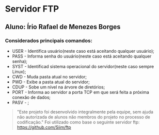 # Servidor FTP
## Aluno: Írio Rafael de Menezes Borges

### Considerados principais comandos:

* USER - Identifica usuário(neste caso está aceitando qualquer usuário);
* PASS - Informa senha do usuário(neste caso está aceitando qualquer senha);
* SYST - Identificad sistema operacional do servidor(neste caso sempre Linux);
* CWD - Muda pasta atual no servidor;
* PWD - Exibe a pasta atual do servidor;
* CDUP - Sobe um nível na árvore de diretórios;
* PORT - Informa ao servidor a porta TCP em que será feita a próxima conexão de dados;
* PASV - ;

> "Este projeto foi desenvolvido integralmente pela equipe, sem ajuda não autorizada de alunos não membros do projeto no processo de codificação."
> Foi utilizado como base o seguinte servidor ftp: <https://github.com/Siim/ftp>
